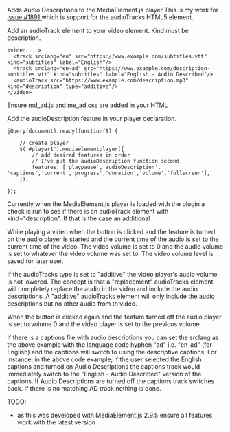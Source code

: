 Adds Audio Descriptions to the MediaElement.js player
This is my work for [ issue #1891 ](https://github.com/johndyer/mediaelement/issues/1891) which is support for the audioTracks HTML5 element.

Add an audioTrack element to your video element. Kind must be description.
~~~~
<video ...>
  <track srclang="en" src="https://www.example.com/subtitles.vtt" kind="subtitles" label="English"/>
  <track srclang="en-ad" src="https://www.example.com/description-subtitles.vtt" kind="subtitles" label="English - Audio Described"/>
  <audioTrack src="https://www.example.com/description.mp3" kind="description" type="additive"/>
</video>
~~~~
Ensure md_ad.js and me_ad.css are added in your HTML

Add the audioDescription feature in your player declaration.
~~~~
jQuery(document).ready(function($) {

    // create player
    $('#player1').mediaelementplayer({
        // add desired features in order
        // I've put the audioDescription function second,
        features: ['playpause','audioDescription', 'captions','current','progress','duration','volume','fullscreen'],
    });

});
~~~~
Currently when the MediaElement.js player is loaded with the plugin a check is run to see if there is an audioTrack element with kind="description". If that is the case an additional <audio> element is inserted with the audioTrack as the source (currently will only work with mp3 files). The Audio element is hidden using "display:none;". An "AD" button is added to the controls.

While playing a video when the button is clicked and the feature is turned on the audio player is started and the current time of the audio is set to the current time of the video. The video volume is set to 0 and the audio volume is set to whatever the video volume was set to. The video volume level is saved for later user.

If the audioTracks type is set to "additive" the video player's audio volume is not lowered. The concept is that a "replacement" audioTracks element will completely replace the audio in the video and include the audio descriptions. A "additive" audioTracks element will only include the audio descriptions but no other audio from th video.

When the button is clicked again and the feature turned off the audio player is set to volume 0 and the video player is set to the previous volume.

If there is a captions file with audio descriptions you can set the srclang as the above example with the language code hyphen "ad" i.e. "en-ad" (for English) and the captions will switch to using the descriptive captions. For instance, in the above code example; if the user selected the English captions and turned on Audio Descriptions the captions track would immediately switch to the "English - Audio Described" version of the captions. If Audio Descriptions are turned off the captions track switches back. If there is no matching AD track nothing is done.

TODO:
* as this was developed with MediaElement.js 2.9.5 ensure all features work with the latest version
